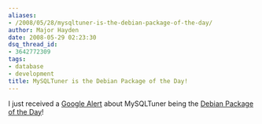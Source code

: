 ```yaml
---
aliases:
- /2008/05/28/mysqltuner-is-the-debian-package-of-the-day/
author: Major Hayden
date: 2008-05-29 02:23:30
dsq_thread_id:
- 3642772309
tags:
- database
- development
title: MySQLTuner is the Debian Package of the Day!
---
```


I just received a [Google Alert][1] about MySQLTuner being the [Debian Package of the Day][2]!

 [1]: http://google.com/alerts
 [2]: http://potd.redsymbol.net/?p=mysqltuner